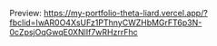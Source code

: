 Preview: https://my-portfolio-theta-liard.vercel.app/?fbclid=IwAR0O4XsUFz1PThnyCWZHbMGrFT6p3N-0cZpsjOqGwqE0XNlIf7wRHzrrFhc
